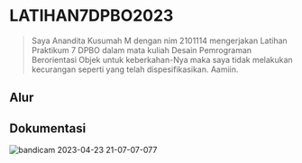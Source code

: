 # LATIHAN7DPBO2023
> Saya Anandita Kusumah M dengan nim 2101114 mengerjakan Latihan Praktikum 7 DPBO dalam mata kuliah Desain Pemrograman Berorientasi Objek untuk keberkahan-Nya maka saya tidak melakukan kecurangan seperti yang telah dispesifikasikan. Aamiin.

## Alur

## Dokumentasi
![bandicam 2023-04-23 21-07-07-077](https://user-images.githubusercontent.com/100897554/233844708-172de25a-f018-44ef-b390-4e4902b5fbf1.gif)
